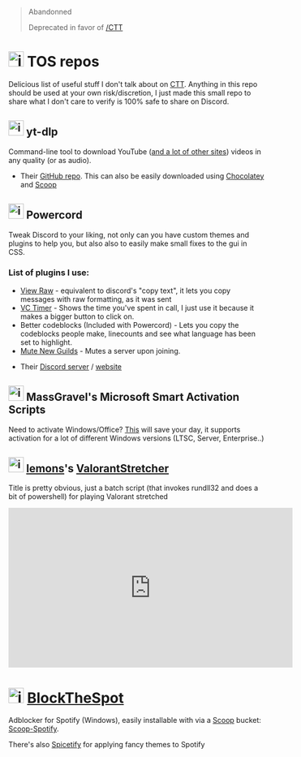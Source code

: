 > Abandonned
>
> Deprecated in favor of [/CTT](https://github.com/couleur-tweak-tips/CTT)


# <img src="https://files.catbox.moe/qge68c.png" alt="image.png" width="30" height="30"> TOS repos
Delicious list of useful stuff I don't talk about on [CTT](http://dsc.gg/CTT 'A discord server about video, optimizations and automation'). Anything in this repo should be used at your own risk/discretion, I just made this small repo to share what I don't care to verify is 100% safe to share on Discord.



## <img src="https://files.catbox.moe/c1m5gk.svg" alt="image.png" width="30" height="30"> yt-dlp

Command-line tool to download YouTube ([and a lot of other sites](https://ytdl-org.github.io/youtube-dl/supportedsites.html)) videos in any quality (or as audio). 

- Their [GitHub repo](https://github.com/yt-dlp/yt-dlp). This can also be easily downloaded using [Chocolatey](https://community.chocolatey.org/packages/yt-dlp) and [Scoop](https://github.com/ScoopInstaller/Main/blob/master/bucket/yt-dlp.json)

## <img src="https://i.imgur.com/63DbnAb.png" alt="image.png" width="30" height="30"> Powercord

Tweak Discord to your liking, not only can you have custom themes and plugins to help you, but also also to easily make small fixes to the gui in CSS.

### List of plugins I use:
* [View Raw](https://github.com/Juby210/view-raw) - equivalent to discord's "copy text", it lets you copy messages with raw formatting, as it was sent
* [VC Timer](https://github.com/RazerMoon/vcTimer) - Shows the time you've spent in call, I just use it because it makes a bigger button to click on.
* Better codeblocks (Included with Powercord) - Lets you copy the codeblocks people make, linecounts and see what language has been set to highlight.
* [Mute New Guilds](https://github.com/RazerMoon/muteNewGuild) - Mutes a server upon joining.

- Their [Discord server](https://discord.gg/Powercord) / [website](https://powercord.dev)

## <img src="https://i.imgur.com/6bCEIjO.png" alt="image.png" width="30" height="30"> MassGravel's Microsoft Smart Activation Scripts

Need to activate Windows/Office? [This](https://github.com/massgravel/Microsoft-Activation-Scripts) will save your day, it supports activation for a lot of different Windows versions (LTSC, Server, Enterprise..)

## <img src="https://i.imgur.com/4sX9HNB.png" alt="image.png" width="30" height="30"> [lemons](https://github.com/lem6ns)'s [ValorantStretcher](https://github.com/lem6ns/valorant-stretched-resolution)
Title is pretty obvious, just a batch script (that invokes rundll32 and does a bit of powershell) for playing Valorant stretched

<iframe width="560" height="315" src="https://www.youtube-nocookie.com/embed/i50RRCxc4t0" frameborder="0" allow="accelerometer; autoplay; encrypted-media; gyroscope; picture-in-picture" allowfullscreen></iframe>

#  <img src="https://i.imgur.com/X77YtZC.png" alt="image.png" width="30" height="30"> [BlockTheSpot](https://github.com/mrpond/BlockTheSpot)
Adblocker for Spotify (Windows), easily installable with via a [Scoop](https://scoop.sh) bucket: [Scoop-Spotify](https://github.com/TheRandomLabs/Scoop-Spotify).

There's also [Spicetify](https://github.com/khanhas/spicetify-cli) for applying fancy themes to Spotify



